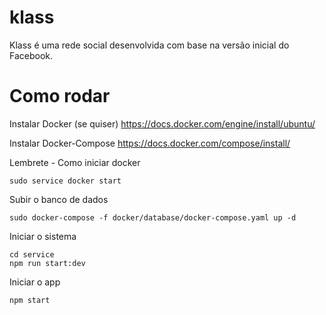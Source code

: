 # klass
Klass é uma rede social desenvolvida com base na versão inicial do Facebook.

# Como rodar

Instalar Docker (se quiser)
https://docs.docker.com/engine/install/ubuntu/

Instalar Docker-Compose
https://docs.docker.com/compose/install/

Lembrete - Como iniciar docker
```
sudo service docker start
```

Subir o banco de dados
```
sudo docker-compose -f docker/database/docker-compose.yaml up -d
```

Iniciar o sistema
```
cd service
npm run start:dev
```

Iniciar o app
```
npm start
```
